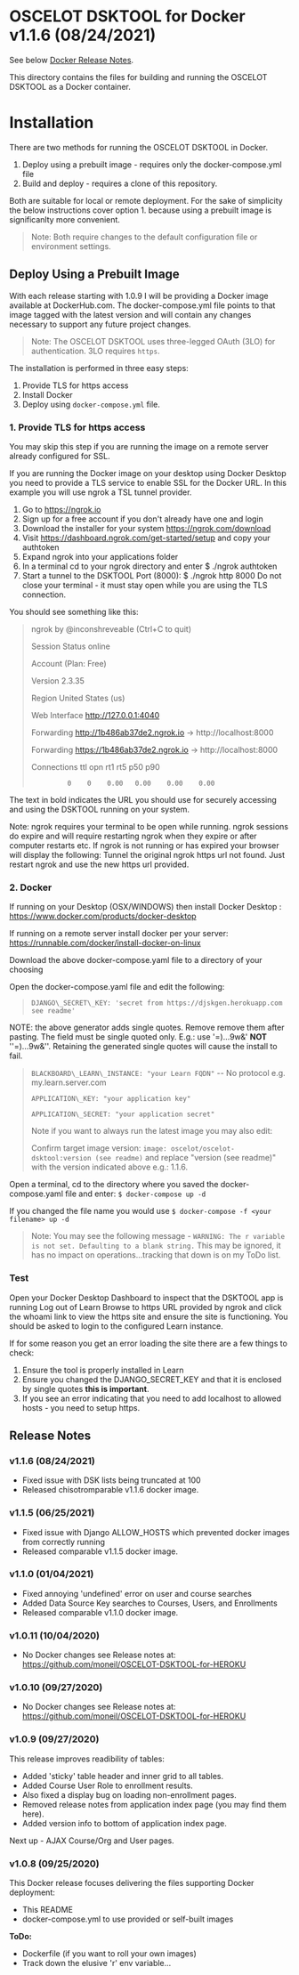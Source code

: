 # OSCELOT DSKTOOL for Docker v1.1.6 (08/24/2021)

See below [Docker Release Notes](#Release-Notes).

This directory contains the files for building and running the OSCELOT DSKTOOL as a Docker container.

# Installation
There are two methods for running the OSCELOT DSKTOOL in Docker.
1. Deploy using a prebuilt image - requires only the docker-compose.yml file
2. Build and deploy - requires a clone of this repository.

Both are suitable for local or remote deployment. For the sake of simplicity the below instructions cover option 1. because using a prebuilt image is significanlty more convenient.

> Note: Both require changes to the default configuration file or environment settings.

## Deploy Using a Prebuilt Image
With each release starting with 1.0.9 I will be providing a Docker image available at DockerHub.com. The docker-compose.yml file points to that image tagged with the latest version and will contain any changes necessary to support any future project changes.

> Note: The OSCELOT DSKTOOL uses three-legged OAuth (3LO) for authentication. 3LO requires `https`.

The installation is performed in three easy steps:
1. Provide TLS for https access
2. Install Docker
3. Deploy using `docker-compose.yml` file.

### 1. Provide TLS for https access
You may skip this step if you are running the image on a remote server already configured for SSL.

If you are running the Docker image on your desktop using Docker Desktop you need to provide a TLS service to enable SSL for the Docker URL. In this example you will use ngrok a TSL tunnel provider. 

1. Go to https://ngrok.io
1. Sign up for a free account if you don't already have one and login
1. Download the installer for your system https://ngrok.com/download
1. Visit https://dashboard.ngrok.com/get-started/setup and copy your authtoken
1. Expand ngrok into your applications folder
1. In a terminal cd to your ngrok directory and enter $ ./ngrok authtoken <your authtoken>
1. Start a tunnel to the DSKTOOL Port (8000): $ ./ngrok http 8000 Do not close your terminal - it must stay open while you are using the TLS connection.

You should see something like this:

> ngrok by @inconshreveable (Ctrl+C to quit)
> 
> Session Status           online
> 
> Account                      <your nginx username> (Plan: Free)
> 
> Version                        2.3.35
> 
> Region                         United States (us)
> 
> Web Interface             http://127.0.0.1:4040
> 
> Forwarding                  http://1b486ab37de2.ngrok.io -> http://localhost:8000
> 
> Forwarding                  https://1b486ab37de2.ngrok.io -> http://localhost:8000
> 
> Connections  ttl  opn  rt1    rt5     p50     p90
> 
>              0    0    0.00   0.00    0.00    0.00

The text in bold indicates the URL you should use for securely accessing and using the DSKTOOL running on your system.

Note: ngrok requires your terminal to be open while running. ngrok sessions do expire and will require restarting ngrok when they expire or after computer restarts etc. If ngrok is not running or has expired your browser will display the following: Tunnel the original ngrok https url not found. Just restart ngrok and use the new https url provided.

### 2. Docker
If running on your Desktop (OSX/WINDOWS) then install Docker Desktop : https://www.docker.com/products/docker-desktop

If running on a remote server install docker per your server: https://runnable.com/docker/install-docker-on-linux

Download the above docker-compose.yaml file to a directory of your choosing

Open the docker-compose.yaml file and edit the following:

> `DJANGO\_SECRET\_KEY: 'secret from https://djskgen.herokuapp.com see readme'`

NOTE: the above generator adds single quotes. Remove remove them after pasting. The field must be single quoted only. E.g.: use '=)...9w&' **NOT** ''=)...9w&''. Retaining the generated single quotes will cause the install to fail.

> `BLACKBOARD\_LEARN\_INSTANCE: "your Learn FQDN"` -- No protocol e.g. my.learn.server.com
> 
> `APPLICATION\_KEY: "your application key"`
> 
> `APPLICATION\_SECRET: "your application secret"`
>
> Note if you want to always run the latest image you may also edit:
> 
> Confirm target image version: `image: oscelot/oscelot-dsktool:version (see readme)` and replace "version (see readme)" with the  version indicated above e.g.: 1.1.6. 

Open a terminal, cd to the directory where you saved the docker-compose.yaml file and enter: `$ docker-compose up -d`

If you changed the file name you would use `$ docker-compose -f <your filename> up -d`

> Note: You may see the following message - `WARNING: The r variable is not set. Defaulting to a blank string.` This may be ignored, it has no impact on operations...tracking that down is on my ToDo list.

### Test

Open your Docker Desktop Dashboard to inspect that the DSKTOOL app is running
Log out of Learn
Browse to https URL provided by ngrok and click the whoami link to view the https site and ensure the site is functioning. You should be asked to login to the configured Learn instance.

If for some reason you get an error loading the site there are a few things to check:

1. Ensure the tool is properly installed in Learn
1. Ensure you changed the DJANGO\_SECRET\_KEY and that it is enclosed by single quotes **this is important**.
1. If you see an error indicating that you need to add localhost to allowed hosts - you need to setup https.


## Release Notes
### v1.1.6 (08/24/2021)
<ul>
  <li>Fixed issue with DSK lists being truncated at 100</li>
  <li>Released chisotromparable v1.1.6 docker image.
</ul>

### v1.1.5 (06/25/2021)
<ul>
  <li>Fixed issue with Django ALLOW_HOSTS which prevented docker images from correctly running</li>
  <li>Released comparable v1.1.5 docker image.
</ul>

### v1.1.0 (01/04/2021)
<ul>
  <li>Fixed annoying 'undefined' error on user and course searches</li>
  <li>Added Data Source Key searches to Courses, Users, and Enrollments</li>
  <li>Released comparable v1.1.0 docker image.
</ul>

### v1.0.11 (10/04/2020)
<ul>
  <li>No Docker changes see Release notes at: <a href='https://github.com/moneil/OSCELOT-DSKTOOL-for-HEROKU'>https://github.com/moneil/OSCELOT-DSKTOOL-for-HEROKU</a> </li>
</ul>

### v1.0.10 (09/27/2020)
<ul>
  <li>No Docker changes see Release notes at: <a href='https://github.com/moneil/OSCELOT-DSKTOOL-for-HEROKU'>https://github.com/moneil/OSCELOT-DSKTOOL-for-HEROKU</a> </li>
</ul>


### v1.0.9 (09/27/2020)
This release improves readibility of tables:
<ul>
  <li>Added 'sticky' table header and inner grid to all tables.</li>
  <li>Added Course User Role to enrollment results.</li>
  <li>Also fixed a display bug on loading non-enrollment pages.</li>
  <li>Removed release notes from application index page (you may find them here).</li>
  <li>Added version info to bottom of application index page.</li>
</ul>
Next up - AJAX Course/Org and User pages.
 
### v1.0.8 (09/25/2020)
This Docker release focuses delivering the files supporting Docker deployment:
<ul>
	<li>This README</li>
	<li>docker-compose.yml to use provided or self-built images</li>
</ul>

**ToDo:**
  <ul>
    <li>Dockerfile (if you want to roll your own images)</li>
    <li>Track down the elusive 'r' env variable...
  </ul>